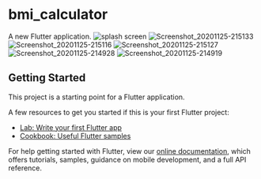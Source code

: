 # bmi_calculator

A new Flutter application.
![splash screen](https://user-images.githubusercontent.com/72139490/100257545-d82e9300-2f67-11eb-83a4-e74e87e94d16.jpg)
![Screenshot_20201125-215133](https://user-images.githubusercontent.com/72139490/100258324-c4376100-2f68-11eb-9a30-f5c09c4dd8ee.jpg)
![Screenshot_20201125-215116](https://user-images.githubusercontent.com/72139490/100258610-18424580-2f69-11eb-9d79-c947c3504109.jpg)
![Screenshot_20201125-215127](https://user-images.githubusercontent.com/72139490/100258630-1b3d3600-2f69-11eb-9a2b-75d50f72b31b.jpg)
![Screenshot_20201125-214928](https://user-images.githubusercontent.com/72139490/100258639-2001ea00-2f69-11eb-8397-f8051c7ea421.jpg)
![Screenshot_20201125-214919](https://user-images.githubusercontent.com/72139490/100258656-22fcda80-2f69-11eb-83d5-c17f89623b3e.jpg)



## Getting Started

This project is a starting point for a Flutter application.

A few resources to get you started if this is your first Flutter project:

- [Lab: Write your first Flutter app](https://flutter.dev/docs/get-started/codelab)
- [Cookbook: Useful Flutter samples](https://flutter.dev/docs/cookbook)

For help getting started with Flutter, view our
[online documentation](https://flutter.dev/docs), which offers tutorials,
samples, guidance on mobile development, and a full API reference.

